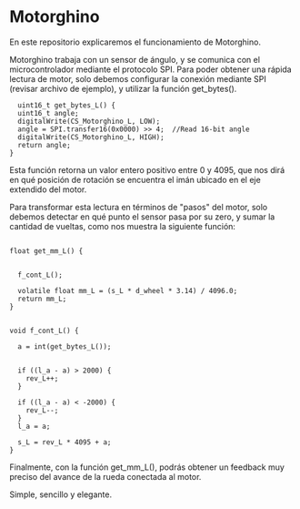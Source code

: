 # Motorghino

En este repositorio explicaremos el funcionamiento de Motorghino.

Motorghino trabaja con un sensor de ángulo, y se comunica con el microcontrolador mediante el protocolo SPI. Para poder obtener una rápida lectura de motor, solo debemos configurar la conexión mediante SPI (revisar archivo de ejemplo), y utilizar la función get_bytes().

```
  uint16_t get_bytes_L() {
  uint16_t angle;
  digitalWrite(CS_Motorghino_L, LOW);
  angle = SPI.transfer16(0x0000) >> 4;  //Read 16-bit angle
  digitalWrite(CS_Motorghino_L, HIGH);
  return angle;
}

```
Esta función retorna un valor entero positivo entre 0 y 4095, que nos dirá en qué posición de rotación se encuentra el imán ubicado en el eje extendido del  motor. 

Para transformar esta lectura en términos de "pasos" del motor, solo debemos detectar en qué punto el sensor pasa por su zero, y sumar la cantidad de vueltas, como nos muestra la siguiente función:

```

float get_mm_L() {


  f_cont_L();

  volatile float mm_L = (s_L * d_wheel * 3.14) / 4096.0;
  return mm_L;
}


void f_cont_L() {

  a = int(get_bytes_L());


  if ((l_a - a) > 2000) {
    rev_L++;
  }

  if ((l_a - a) < -2000) {
    rev_L--;
  }
  l_a = a;

  s_L = rev_L * 4095 + a;
}

```

Finalmente, con la función get_mm_L(), podrás obtener un feedback muy preciso del avance de la rueda conectada al motor.

Simple, sencillo y elegante.

